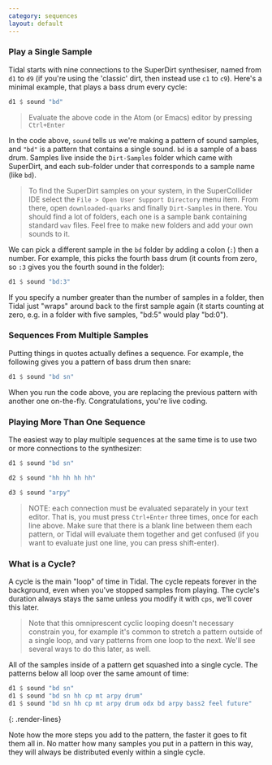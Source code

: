 ```yaml
---
category: sequences
layout: default
---
```


### Play a Single Sample

Tidal starts with nine connections to the SuperDirt synthesiser, named
from `d1` to `d9` (if you're using the 'classic' dirt, then instead
use `c1` to `c9`).  Here's a minimal example, that plays a bass drum
every cycle:

~~~haskell
d1 $ sound "bd"
~~~

> Evaluate the above code in the Atom (or Emacs) editor by pressing
> `Ctrl+Enter`

In the code above, `sound` tells us we're making a pattern of sound
samples, and `"bd"` is a pattern that contains a single sound. `bd` is
a sample of a bass drum.  Samples live inside the `Dirt-Samples`
folder which came with SuperDirt, and each sub-folder under that
corresponds to a sample name (like `bd`).

> To find the SuperDirt samples on your system, in the SuperCollider
> IDE select the `File > Open User Support Directory` menu item. From
> there, open `downloaded-quarks` and finally `Dirt-Samples` in
> there. You should find a lot of folders, each one is a sample bank
> containing standard `wav` files. Feel free to make new folders and
> add your own sounds to it.

We can pick a different sample in the `bd` folder by adding a colon
(`:`) then a number. For example, this picks the fourth bass drum (it
counts from zero, so `:3` gives you the fourth sound in the folder):

~~~haskell
d1 $ sound "bd:3"
~~~

If you specify a number greater than the number of samples in a
folder, then Tidal just "wraps" around back to the first sample again
(it starts counting at zero, e.g. in a folder with five samples,
"bd:5" would play "bd:0").

### Sequences From Multiple Samples

Putting things in quotes actually defines a sequence. For example, the following
gives you a pattern of bass drum then snare:

~~~haskell
d1 $ sound "bd sn"
~~~

When you run the code above, you are replacing the previous pattern with another
one on-the-fly. Congratulations, you're live coding.

### Playing More Than One Sequence

The easiest way to play multiple sequences at the same time is to use
two or more connections to the synthesizer:

~~~haskell
d1 $ sound "bd sn"

d2 $ sound "hh hh hh hh"

d3 $ sound "arpy"
~~~

> NOTE: each connection must be evaluated separately in your text
> editor.  That is, you must press `Ctrl+Enter` three times, once for
> each line above. Make sure that there is a blank line between them
> each pattern, or Tidal will evaluate them together and get confused
> (if you want to evaluate just one line, you can press shift-enter).

### What is a Cycle?

A cycle is the main "loop" of time in Tidal. The cycle repeats forever
in the background, even when you've stopped samples from playing. The
cycle's duration always stays the same unless you modify it with
`cps`, we'll cover this later.

> Note that this omniprescent cyclic looping doesn't necessary
> constrain you, for example it's common to stretch a pattern outside
> of a single loop, and vary patterns from one loop to the next. We'll
> see several ways to do this later, as well.

All of the samples inside of a pattern get squashed into a single cycle.
The patterns below all loop over the same amount of time:

~~~haskell
d1 $ sound "bd sn"
d1 $ sound "bd sn hh cp mt arpy drum"
d1 $ sound "bd sn hh cp mt arpy drum odx bd arpy bass2 feel future"
~~~
{: .render-lines}

Note how the more steps you add to the pattern, the faster it goes to
fit them all in. No matter how many samples you put in a pattern in
this way, they will always be distributed evenly within a single
cycle.
